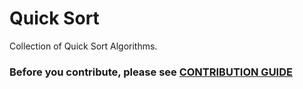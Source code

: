 # Quick Sort 
Collection of Quick Sort Algorithms. 

### Before you contribute, please see [CONTRIBUTION GUIDE](https://github.com/kohchihao/quick-sort/blob/master/Contributing.md)